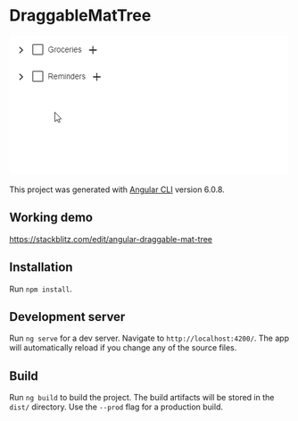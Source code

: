 # DraggableMatTree

![](./readme.gif)

This project was generated with [Angular CLI](https://github.com/angular/angular-cli) version 6.0.8.

## Working demo

https://stackblitz.com/edit/angular-draggable-mat-tree

## Installation

Run `npm install`.

## Development server

Run `ng serve` for a dev server. Navigate to `http://localhost:4200/`. The app will automatically reload if you change any of the source files.

## Build

Run `ng build` to build the project. The build artifacts will be stored in the `dist/` directory. Use the `--prod` flag for a production build.
